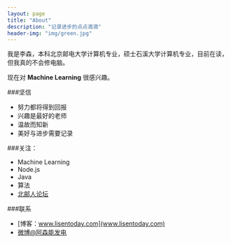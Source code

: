 ```yaml
---
layout: page
title: "About"
description: "记录进步的点点滴滴"
header-img: "img/green.jpg"
---
```



我是李森，本科北京邮电大学计算机专业，硕士石溪大学计算机专业，目前在读，但我真的不会修电脑。

现在对 **Machine Learning** 很感兴趣。

###坚信


- 努力都将得到回报
- 兴趣是最好的老师
- 温故而知新
- 美好与进步需要记录


###关注：


- Machine Learning
- Node.js
- Java
- 算法
- [北邮人论坛](http://bbs.byr.cn/)


###联系

- [博客：www.lisentoday.com](www.lisentoday.com)
- [微博@阿森能发电](http://http://weibo.com/asengogogo)








